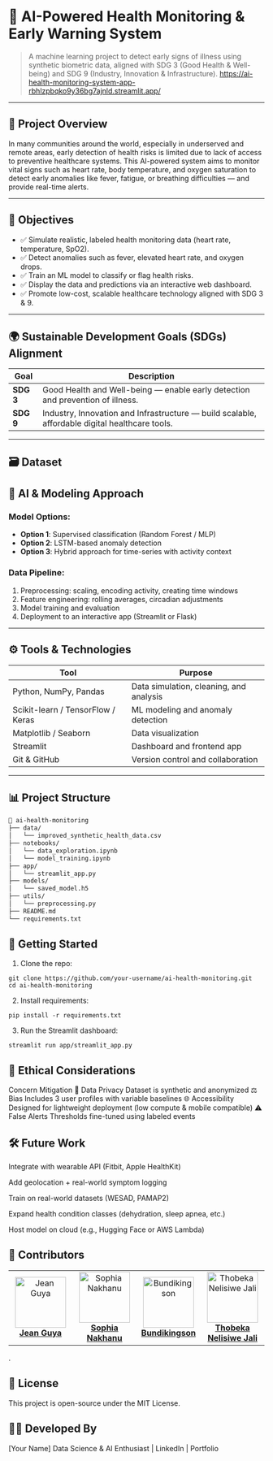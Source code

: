 # 🧠 AI-Powered Health Monitoring & Early Warning System

> A machine learning project to detect early signs of illness using synthetic biometric data, aligned with SDG 3 (Good Health & Well-being) and SDG 9 (Industry, Innovation & Infrastructure).
https://ai-health-monitoring-system-app-rbhlzpbqko9y36bg7ajnld.streamlit.app/

---

## 📌 Project Overview

In many communities around the world, especially in underserved and remote areas, early detection of health risks is limited due to lack of access to preventive healthcare systems. This AI-powered system aims to monitor vital signs such as heart rate, body temperature, and oxygen saturation to detect early anomalies like fever, fatigue, or breathing difficulties — and provide real-time alerts.

---

## 🎯 Objectives

- ✅ Simulate realistic, labeled health monitoring data (heart rate, temperature, SpO2).
- ✅ Detect anomalies such as fever, elevated heart rate, and oxygen drops.
- ✅ Train an ML model to classify or flag health risks.
- ✅ Display the data and predictions via an interactive web dashboard.
- ✅ Promote low-cost, scalable healthcare technology aligned with SDG 3 & 9.

---

## 🌍 Sustainable Development Goals (SDGs) Alignment

| Goal | Description |
|------|-------------|
| **SDG 3** | Good Health and Well-being — enable early detection and prevention of illness. |
| **SDG 9** | Industry, Innovation and Infrastructure — build scalable, affordable digital healthcare tools. |

---

## 🗃️ Dataset



## 🧠 AI & Modeling Approach

### Model Options:
- **Option 1**: Supervised classification (Random Forest / MLP)
- **Option 2**: LSTM-based anomaly detection
- **Option 3**: Hybrid approach for time-series with activity context

### Data Pipeline:
1. Preprocessing: scaling, encoding activity, creating time windows
2. Feature engineering: rolling averages, circadian adjustments
3. Model training and evaluation
4. Deployment to an interactive app (Streamlit or Flask)

---

## ⚙️ Tools & Technologies

| Tool | Purpose |
|------|---------|
| Python, NumPy, Pandas | Data simulation, cleaning, and analysis |
| Scikit-learn / TensorFlow / Keras | ML modeling and anomaly detection |
| Matplotlib / Seaborn | Data visualization |
| Streamlit | Dashboard and frontend app |
| Git & GitHub | Version control and collaboration |

---

## 📊 Project Structure

```bash
📁 ai-health-monitoring
├── data/
│   └── improved_synthetic_health_data.csv
├── notebooks/
│   └── data_exploration.ipynb
│   └── model_training.ipynb
├── app/
│   └── streamlit_app.py
├── models/
│   └── saved_model.h5
├── utils/
│   └── preprocessing.py
├── README.md
└── requirements.txt

````
## 🚀 Getting Started
1. Clone the repo:
````
git clone https://github.com/your-username/ai-health-monitoring.git
cd ai-health-monitoring
````
2. Install requirements:
````
pip install -r requirements.txt
````
3. Run the Streamlit dashboard:
````
streamlit run app/streamlit_app.py
````
## 🧪 Ethical Considerations
Concern	Mitigation
🔐 Data Privacy	Dataset is synthetic and anonymized
⚖️ Bias	Includes 3 user profiles with variable baselines
🌐 Accessibility	Designed for lightweight deployment (low compute & mobile compatible)
⚠️ False Alerts	Thresholds fine-tuned using labeled events

## 🛠️ Future Work
 Integrate with wearable API (Fitbit, Apple HealthKit)

 Add geolocation + real-world symptom logging

 Train on real-world datasets (WESAD, PAMAP2)

 Expand health condition classes (dehydration, sleep apnea, etc.)

 Host model on cloud (e.g., Hugging Face or AWS Lambda)

## 🤝 Contributors
<table>
  <tr>
    <td align="center" width="25%">
      <a href="https://https://github.com/berena-code" target="_blank">
        <img src="https://avatars.githubusercontent.com/u/0?v=4" width="100px;" alt="Jean Guya"/>
        <br /><b>Jean Guya</b>
      </a>
    </td>
    <td align="center" width="25%">
      <a href="https://github.com/nakhanu" target="_blank">
        <img src="https://avatars.githubusercontent.com/u/131362156?v=4" width="100px;" alt="Sophia Nakhanu"/>
        <br /><b>Sophia Nakhanu</b>
      </a>
    </td>
    <td align="center" width="25%">
      <a href="https://https://github.com/Bundikingson" target="_blank">
        <img src="https://avatars.githubusercontent.com/u/0?v=4" width="100px;" alt="Bundikingson"/>
        <br /><b>Bundikingson</b>
      </a>
    </td>
    <td align="center" width="25%">
      <a href="https://https://github.com/ThobekaNelisiweJali" target="_blank">
        <img src="https://avatars.githubusercontent.com/u/0?v=4" width="100px;" alt="Thobeka Nelisiwe Jali"/>
        <br /><b>Thobeka Nelisiwe Jali</b>
      </a>
    </td>
  </tr>
</table>.

## 📄 License
This project is open-source under the MIT License.

## 👩‍💻 Developed By
[Your Name]
Data Science & AI Enthusiast | LinkedIn | Portfolio
